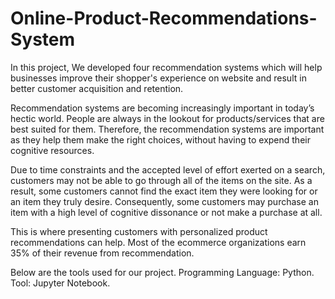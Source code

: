 # Online-Product-Recommendations-System

In this project, We developed four recommendation systems which will help businesses improve their shopper's experience on website and result in better customer acquisition and retention.

Recommendation systems are becoming increasingly important in today’s hectic world. People are always in the lookout for products/services that are best suited for them. Therefore, the recommendation systems are important as they help them make the right choices, without having to expend their cognitive resources.

Due to time constraints and the accepted level of effort exerted on a search, customers may not be able to go through all of the items on the site. As a result, some customers cannot find the exact item they were looking for or an item they truly desire. Consequently, some customers may purchase an item with a high level of cognitive dissonance or not make a purchase at all.

This is where presenting customers with personalized product recommendations can help. Most of the ecommerce organizations earn 35% of their revenue from recommendation.

Below are the tools used for our project.
Programming Language: Python.
Tool: Jupyter Notebook.
